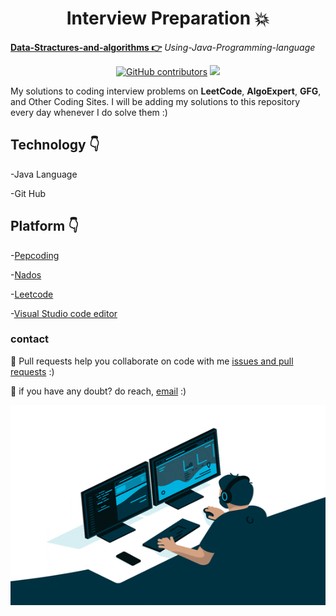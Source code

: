 <h1 align="center">Interview Preparation 💥</h1>

**[Data-Stractures-and-algorithms 👉](https://github.com/mukeshdani/Data-Stractures-and-algorithms)** *Using-Java-Programming-language*

<div align="center">

<a href="https://github.com/mukeshdani/Data-Stractures-and-algorithms-"><img alt="GitHub contributors" src="https://img.shields.io/github/contributors/mukeshdani/Data-Stractures-and-algorithms-?color=2b9348"></a>
<a href="https://github.com/mukeshdani/Data-Stractures-and-algorithms-"><img src="https://img.shields.io/badge/language-JAVA-green.svg"></a>

</div>

My solutions to coding interview problems on **LeetCode**, **AlgoExpert**, **GFG**, and Other Coding Sites. I will be adding my solutions to this repository every day whenever I do solve them :)


## Technology 👇
-Java Language

-Git Hub 
 ## Platform 👇


-[Pepcoding](https://www.pepcoding.com/)

-[Nados](https://nados.pepcoding.com/)

-[Leetcode](https://leetcode.com/)

-[Visual Studio code editor](https://code.visualstudio.com/)

### contact 
💼 Pull requests help you collaborate on code with me [issues and pull requests](https://github.com/mukeshdani/Data-Stractures-and-algorithms-/pulls) :)

 💼 if you have any doubt? do reach, [email](mailto:mukeshdani00@gmail.com) :)



<img align="center" alt="GIF" src="images/giphy.gif" width="100%" height="320" />


